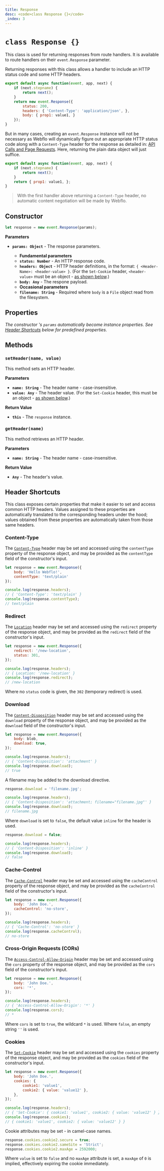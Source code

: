 ```yaml
---
title: Response
desc: <code>class Response {}</code>
_index: 3
---
```

# `class Response {}`

This class is used for returning responses from route handlers. It is available to route handlers on their `event.Response` parameter.

Returning responses with this class allows a handler to include an HTTP status code and some HTTP headers.

```js
export default async function(event, app, next) {
    if (next.stepname) {
        return next();
    }
    return new event.Response({
        status: 200,
        headers: { 'Content-Type': 'application/json', },
        body: { prop1: value1, }
    });
}
```

But in many cases, creating an `event.Response` instance will not be necessary as Webflo will dynamically figure out an appropriate HTTP status code along with a `Content-Type` header for the response as detailed in: [API Calls and Page Requests](../../../fundamentals/requests-and-responses#api-calls-and-page-requests). Here, returning the plain data object will just suffice.

```js
export default async function(event, app, next) {
    if (next.stepname) {
        return next();
    }
    return { prop1: value1, };
}
```

> With the first handler above returning a `Content-Type` header, no automatic content negotiation will be made by Webflo.

## Constructor

```js
let response = new event.Response(params);
```

**Parameters**

+ **`params: Object`** - The response parameters.

    - **Fundamental parameters**

    + **`status: Number`** - An HTTP response code.
    + **`headers: Object`** - HTTP header definitions, in the format: `{ <Header-Name>: <header-value> }`. (For the `Set-Cookie` header, `<header-value>` must be an object - [as shown below](#cookies).)
    + **`body: Any`** - The respone payload.

    - **Occasional parameters**

    + **`filename: String`** - Required where `body` is a `File` object read from the filesystem.

## Properties

*The constructor 's `params` automatically become instance properties. See [Header Shortcuts](#header-shortcuts) below for predefined properties.*

## Methods

### `setHeader(name, value)`

This method sets an HTTP header.

**Parameters**

+ **`name: String`** - The header name - case-insensitive.
+ **`value: Any`** - The header value. (For the `Set-Cookie` header, this must be an object - [as shown below](#cookies).)

**Return Value**

+ **`this`** - The `response` instance.

### `getHeader(name)`

This method retrieves an HTTP header.

**Parameters**

+ **`name: String`** - The header name - case-insensitive.

**Return Value**

+ **`Any`** - The header's value.

## Header Shortcuts

This class exposes certain properties that make it easier to set and access common HTTP headers. Values assigned to these properties are automatically translated to the corresponding headers under the hood; values obtained from these properties are automatically taken from those same headers.

### Content-Type

The [`Content-Type`](https://developer.mozilla.org/en-US/docs/Web/HTTP/Headers/Content-Type) header may be set and accessed using the `contentType` property of the response object, and may be provided as the `contentType` field of the constructor's input.

```js
let response = new event.Response({
    body: 'Hello Webflo!',
    contentType: 'text/plain'
});

console.log(response.headers);
// { 'Content-Type': 'text/plain' }
console.log(response.contentType);
// text/plain
```

### Redirect

The [`Location`](https://developer.mozilla.org/en-US/docs/Web/HTTP/Headers/Location) header may be set and accessed using the `redirect` property of the response object, and may be provided as the `redirect` field of the constructor's input.

```js
let response = new event.Response({
    redirect: '/new-location',
    status: 301,
});

console.log(response.headers);
// { Location: '/new-location' }
console.log(response.redirect);
// /new-location
```

Where no `status` code is given, the `302` (temporary redirect) is used.

### Download

The [`Content-Disposition`](Content-Disposition) header may be set and accessed using the `download` property of the response object, and may be provided as the `download` field of the constructor's input.

```js
let response = new event.Response({
    body: blob,
    download: true,
});

console.log(response.headers);
// { 'Content-Disposition': 'attachment' }
console.log(response.download);
// true
```

A filename may be added to the download directive.

```js
response.download = 'filename.jpg';

console.log(response.headers);
// { 'Content-Disposition': 'attachment; filename="filename.jpg"' }
console.log(response.download);
// filename.jpg
```

Where `download` is set to `false`, the default value `inline` for the header is used.

```js
response.download = false;

console.log(response.headers);
// { 'Content-Disposition': 'inline' }
console.log(response.download);
// false
```

### Cache-Control

The [`Cache-Control`](https://developer.mozilla.org/en-US/docs/Web/HTTP/Headers/Cache-Control) header may be set and accessed using the `cacheControl` property of the response object, and may be provided as the `cacheControl` field of the constructor's input.

```js
let response = new event.Response({
    body: 'John Doe.',
    cacheControl: 'no-store',
});

console.log(response.headers);
// { 'Cache-Control': 'no-store' }
console.log(response.cacheControl);
// no-store
```

### Cross-Origin Requests (CORs)

The [`Access-Control-Allow-Origin`](https://developer.mozilla.org/en-US/docs/Web/HTTP/Headers/Access-Control-Allow-Origin) header may be set and accessed using the `cors` property of the response object, and may be provided as the `cors` field of the constructor's input.

```js
let response = new event.Response({
    body: 'John Doe.',
    cors: '*',
});

console.log(response.headers);
// { 'Access-Control-Allow-Origin': '*' }
console.log(response.cors);
// *
```

Where `cors` is set to `true`, the wildcard `*` is used. Where `false`, an empty string `''` is used.

### Cookies

The [`Set-Cookie`](https://developer.mozilla.org/en-US/docs/Web/HTTP/Headers/Set-Cookie) header may be set and accessed using the `cookies` property of the response object, and may be provided as the `cookies` field of the constructor's input.

```js
let response = new event.Response({
    body: 'John Doe.',
    cookies: {
        cookie1: 'value1',
        cookie2: { value: 'value12' },
    },
});

console.log(response.headers);
// { 'Set-Cookie': { cookie1: 'value1', cookie2: { value: 'value12' } } }
console.log(response.cookies);
// { cookie1: 'value1', cookie2: { value: 'value12' } }
```

Cookie attributes may be set - in camel-case names.

```js
response.cookies.cookie2.secure = true;
response.cookies.cookie2.sameSite = 'Strict';
response.cookies.cookie2.maxAge = 2592000;
```

Where `value` is set to `false` and no `maxAge` attribute is set, a `maxAge` of `0` is implied, effectively expiring the cookie immediately.
